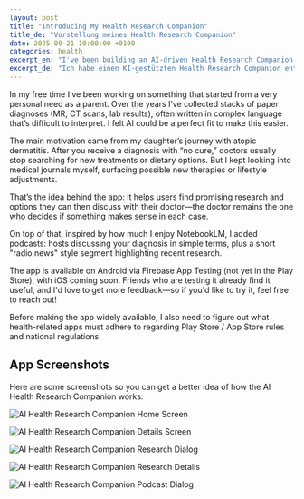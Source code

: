 ```yaml
---
layout: post
title: "Introducing My Health Research Companion"
title_de: "Vorstellung meines Health Research Companion"
date: 2025-09-21 10:00:00 +0100
categories: health
excerpt_en: "I've been building an AI-driven Health Research Companion to turn complex medical records into actionable insights for my family."
excerpt_de: "Ich habe einen KI-gestützten Health Research Companion entwickelt, der komplexe medizinische Befunde in konkrete Erkenntnisse für meine Familie übersetzt."
---
```


<div data-lang="en" markdown="1">
In my free time I’ve been working on something that started from a very personal need as a parent. Over the years I’ve collected stacks of paper diagnoses (MR, CT scans, lab results), often written in complex language that’s difficult to interpret. I felt AI could be a perfect fit to make this easier.

The main motivation came from my daughter’s journey with atopic dermatitis. After you receive a diagnosis with “no cure,” doctors usually stop searching for new treatments or dietary options. But I kept looking into medical journals myself, surfacing possible new therapies or lifestyle adjustments.

That’s the idea behind the app: it helps users find promising research and options they can then discuss with their doctor—the doctor remains the one who decides if something makes sense in each case.

On top of that, inspired by how much I enjoy NotebookLM, I added podcasts: hosts discussing your diagnosis in simple terms, plus a short "radio news" style segment highlighting recent research.

The app is available on Android via Firebase App Testing (not yet in the Play Store), with iOS coming soon. Friends who are testing it already find it useful, and I'd love to get more feedback—so if you'd like to try it, feel free to reach out!

Before making the app widely available, I also need to figure out what health-related apps must adhere to regarding Play Store / App Store rules and national regulations.

## App Screenshots

Here are some screenshots so you can get a better idea of how the AI Health Research Companion works:

![AI Health Research Companion Home Screen](/assets/homeScreen.jpeg)

![AI Health Research Companion Details Screen](/assets/detailsScreen.jpeg)

![AI Health Research Companion Research Dialog](/assets/researchDialog.jpeg)

![AI Health Research Companion Research Details](/assets/researchDetails.jpeg)

![AI Health Research Companion Podcast Dialog](/assets/podcastDialog.jpeg)
</div>

<div data-lang="de" hidden markdown="1">
In meiner Freizeit habe ich an etwas gearbeitet, das aus einem sehr persönlichen Bedürfnis als Elternteil entstanden ist. Im Laufe der Jahre habe ich Stapel von Papierdiagnosen gesammelt (MRT-, CT-Scans, Laborergebnisse), oft in komplizierter Sprache, die schwer zu verstehen ist. Ich hatte das Gefühl, dass KI perfekt geeignet ist, um das zu vereinfachen.

Die Hauptmotivation kam aus dem Weg meiner Tochter mit atopischer Dermatitis. Nachdem man eine Diagnose wie „keine Heilung“ erhält, hören Ärzt:innen meist auf, nach neuen Behandlungen oder Ernährungsoptionen zu suchen. Ich habe jedoch weiter selbst in medizinischen Fachzeitschriften recherchiert und mögliche neue Therapien oder Anpassungen im Lebensstil gefunden.

Genau dabei setzt die App an: Sie hilft Nutzer:innen, vielversprechende Forschungsergebnisse und Optionen zu finden, die sie anschließend mit ihrer Ärztin oder ihrem Arzt besprechen können – die medizinische Fachperson entscheidet weiterhin, was im jeweiligen Fall sinnvoll ist.

Außerdem, inspiriert davon, wie sehr ich NotebookLM schätze, habe ich Podcasts ergänzt: Hosts erklären die Diagnose in einfachen Worten, dazu kommt ein kurzer „Radionachrichten“-Abschnitt mit aktuellen Forschungsergebnissen.

Die App ist über Firebase App Testing für Android verfügbar (noch nicht im Play Store), iOS folgt bald. Freund:innen, die sie testen, finden sie bereits hilfreich, und ich freue mich über weiteres Feedback – wenn du sie ausprobieren möchtest, melde dich gern!

Bevor ich die App breiter veröffentliche, muss ich außerdem klären, welche Vorgaben für gesundheitsbezogene Apps in Bezug auf Play-Store-/App-Store-Richtlinien und nationale Regulierung gelten.

## App-Screenshots

Hier sind ein paar Screenshots, damit du dir besser vorstellen kannst, wie der AI Health Research Companion funktioniert:

![AI Health Research Companion Home Screen](/assets/homeScreen.jpeg)

![AI Health Research Companion Details Screen](/assets/detailsScreen.jpeg)

![AI Health Research Companion Research Dialog](/assets/researchDialog.jpeg)

![AI Health Research Companion Research Details](/assets/researchDetails.jpeg)

![AI Health Research Companion Podcast Dialog](/assets/podcastDialog.jpeg)
</div>

